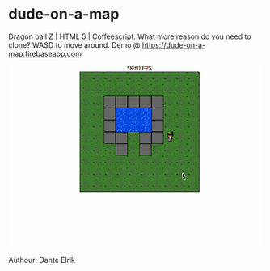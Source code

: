 # dude-on-a-map
Dragon ball Z | HTML 5 | Coffeescript. What more reason do you need to clone?
WASD to move around.
Demo @ https://dude-on-a-map.firebaseapp.com

![demo](https://raw.githubusercontent.com/elrikdante/dude-on-a-map/master/DudeOnAMap-DEMO.gif)

Authour: Dante Elrik
